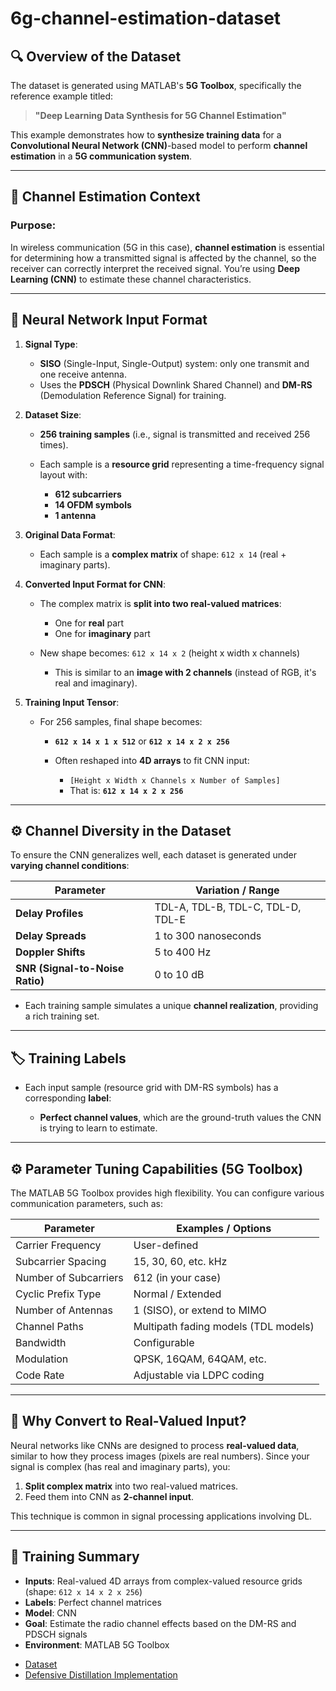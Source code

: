 # 6g-channel-estimation-dataset

## 🔍 **Overview of the Dataset**

The dataset is generated using MATLAB's **5G Toolbox**, specifically the reference example titled:

> **"Deep Learning Data Synthesis for 5G Channel Estimation"**

This example demonstrates how to **synthesize training data** for a **Convolutional Neural Network (CNN)**-based model to perform **channel estimation** in a **5G communication system**.

---

## 📡 **Channel Estimation Context**

### Purpose:

In wireless communication (5G in this case), **channel estimation** is essential for determining how a transmitted signal is affected by the channel, so the receiver can correctly interpret the received signal. You’re using **Deep Learning (CNN)** to estimate these channel characteristics.

---

## 🧠 **Neural Network Input Format**

1. **Signal Type**:

   * **SISO** (Single-Input, Single-Output) system: only one transmit and one receive antenna.
   * Uses the **PDSCH** (Physical Downlink Shared Channel) and **DM-RS** (Demodulation Reference Signal) for training.

2. **Dataset Size**:

   * **256 training samples** (i.e., signal is transmitted and received 256 times).
   * Each sample is a **resource grid** representing a time-frequency signal layout with:

     * **612 subcarriers**
     * **14 OFDM symbols**
     * **1 antenna**

3. **Original Data Format**:

   * Each sample is a **complex matrix** of shape: `612 x 14` (real + imaginary parts).

4. **Converted Input Format for CNN**:

   * The complex matrix is **split into two real-valued matrices**:

     * One for **real** part
     * One for **imaginary** part
   * New shape becomes: `612 x 14 x 2` (height x width x channels)

     * This is similar to an **image with 2 channels** (instead of RGB, it's real and imaginary).

5. **Training Input Tensor**:

   * For 256 samples, final shape becomes:

     * **`612 x 14 x 1 x 512`** or **`612 x 14 x 2 x 256`**
     * Often reshaped into **4D arrays** to fit CNN input:

       * `[Height x Width x Channels x Number of Samples]`
       * That is: **`612 x 14 x 2 x 256`**

---

## ⚙️ **Channel Diversity in the Dataset**

To ensure the CNN generalizes well, each dataset is generated under **varying channel conditions**:

| **Parameter**                   | **Variation / Range**             |
| ------------------------------- | --------------------------------- |
| **Delay Profiles**              | TDL-A, TDL-B, TDL-C, TDL-D, TDL-E |
| **Delay Spreads**               | 1 to 300 nanoseconds              |
| **Doppler Shifts**              | 5 to 400 Hz                       |
| **SNR (Signal-to-Noise Ratio)** | 0 to 10 dB                        |

* Each training sample simulates a unique **channel realization**, providing a rich training set.

---

## 🏷️ **Training Labels**

* Each input sample (resource grid with DM-RS symbols) has a corresponding **label**:

  * **Perfect channel values**, which are the ground-truth values the CNN is trying to learn to estimate.

---

## ⚙️ **Parameter Tuning Capabilities (5G Toolbox)**

The MATLAB 5G Toolbox provides high flexibility. You can configure various communication parameters, such as:

| **Parameter**         | **Examples / Options**               |
| --------------------- | ------------------------------------ |
| Carrier Frequency     | User-defined                         |
| Subcarrier Spacing    | 15, 30, 60, etc. kHz                 |
| Number of Subcarriers | 612 (in your case)                   |
| Cyclic Prefix Type    | Normal / Extended                    |
| Number of Antennas    | 1 (SISO), or extend to MIMO          |
| Channel Paths         | Multipath fading models (TDL models) |
| Bandwidth             | Configurable                         |
| Modulation            | QPSK, 16QAM, 64QAM, etc.             |
| Code Rate             | Adjustable via LDPC coding           |

---

## 🧩 **Why Convert to Real-Valued Input?**

Neural networks like CNNs are designed to process **real-valued data**, similar to how they process images (pixels are real numbers). Since your signal is complex (has real and imaginary parts), you:

1. **Split complex matrix** into two real-valued matrices.
2. Feed them into CNN as **2-channel input**.

This technique is common in signal processing applications involving DL.

---

## 🧠 **Training Summary**

* **Inputs**: Real-valued 4D arrays from complex-valued resource grids (shape: `612 x 14 x 2 x 256`)
* **Labels**: Perfect channel matrices
* **Model**: CNN
* **Goal**: Estimate the radio channel effects based on the DM-RS and PDSCH signals
* **Environment**: MATLAB 5G Toolbox

- [Dataset](https://github.com/EsraaMokhtar/6g-channel-estimation-dataset/blob/main/data.mat)
- [Defensive Distillation Implementation](https://github.com/EsraaMokhtar/6g-channel-estimation-dataset/blob/main/util_defdistill.py)
